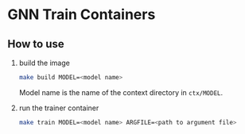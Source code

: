 # GNN Train Containers

## How to use

1. build the image

    ```bash
    make build MODEL=<model name>
    ```

    Model name is the name of the context directory in `ctx/MODEL`.

2. run the trainer container

    ```bash
    make train MODEL=<model name> ARGFILE=<path to argument file>
    ```
